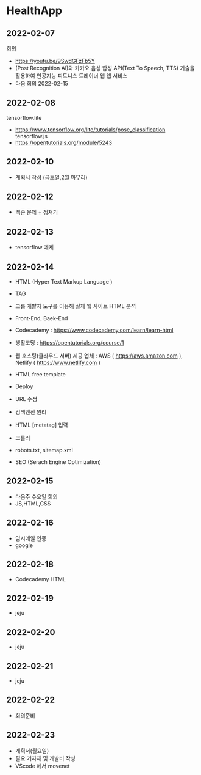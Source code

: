 # HealthApp

## 2022-02-07 

회의
- https://youtu.be/9SwdGFzFb5Y
- (Post Recognition AI)와 카카오 음성 합성 API(Text To Speech, TTS) 기술을 활용하여 인공지능 피트니스 트레이너 웹 앱 서비스
- 다음 회의 2022-02-15

## 2022-02-08
tensorflow.lite 
- https://www.tensorflow.org/lite/tutorials/pose_classification
tensorflow.js
- https://opentutorials.org/module/5243


## 2022-02-10
- 계획서 작성 (금토일,2월 마무리)

## 2022-02-12
- 백준 문제 + 정처기

## 2022-02-13
- tensorflow 예제

## 2022-02-14

- HTML (Hyper Text Markup Language )
- TAG
- 크롬 개발자 도구를 이용해 실제 웹 사이트 HTML 분석
- Front-End, Baek-End 
- Codecademy : https://www.codecademy.com/learn/learn-html
- 생활코딩 : https://opentutorials.org/course/1


- 웹 호스팅(클라우드 서버) 제공 업체 : AWS ( https://aws.amazon.com ), Netlify ( https://www.netlify.com )
- HTML free template
- Deploy
- URL 수정


- 검색엔진 원리
- HTML [metatag] 입력
- 크롤러
- robots.txt, sitemap.xml
- SEO (Serach Engine Optimization)

## 2022-02-15
- 다음주 수요일 회의
- JS,HTML,CSS

## 2022-02-16
- 임시메일 인증
- google

## 2022-02-18
- Codecademy HTML

## 2022-02-19
- jeju

## 2022-02-20
- jeju

## 2022-02-21
- jeju

## 2022-02-22
- 회의준비

## 2022-02-23
- 계획서(월요일)
- 필요 기자재 및 개발비 작성
- VScode 에서 movenet 

